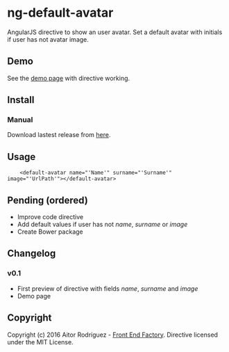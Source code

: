 # ng-default-avatar
AngularJS directive to show an user avatar. Set a default avatar with initials if user has not avatar image.


## Demo
See the [demo page](https://aitorrodriguez990.github.io/ng-default-avatar/) with directive working.


## Install

### Manual
Download lastest release from [here](https://github.com/AitorRodriguez990/ng-default-avatar/releases/latest).


## Usage

        <default-avatar name="'Name'" surname="'Surname'" image="'UrlPath'"></default-avatar>


## Pending (ordered)
* Improve code directive
* Add default values if user has not *name*, *surname* or *image*
* Create Bower package


## Changelog
### v0.1
* First preview of directive with fields *name*, *surname* and *image*
* Demo page


## Copyright
Copyright (c) 2016 Aitor Rodríguez - [Front End Factory](http://www.frontendfactory.es). Directive licensed under the MIT License.
